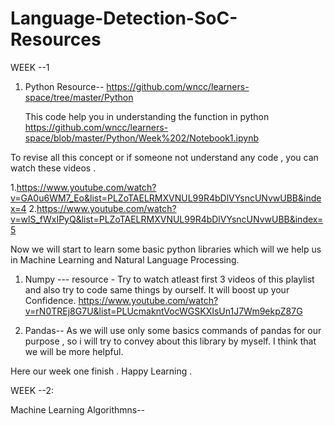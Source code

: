 # Language-Detection-SoC-Resources


WEEK --1


1. Python Resource--
   https://github.com/wncc/learners-space/tree/master/Python
   
   This code help you in understanding  the function in python 
   https://github.com/wncc/learners-space/blob/master/Python/Week%202/Notebook1.ipynb
   
   
   
  To revise all this concept or if someone not understand any code , you can watch these videos .
  
  1.https://www.youtube.com/watch?v=GA0u6WM7_Eo&list=PLZoTAELRMXVNUL99R4bDlVYsncUNvwUBB&index=4
  2.https://www.youtube.com/watch?v=wlS_fWxIPyQ&list=PLZoTAELRMXVNUL99R4bDlVYsncUNvwUBB&index=5
  
  
  
  
  Now we will start to learn some basic python libraries which will we help us in  Machine Learning and Natural Language Processing.
  
  1. Numpy ---
    resource - Try to watch atleast first 3 videos of this playlist  and also try to code same things by ourself. It will boost up your Confidence.
    https://www.youtube.com/watch?v=rN0TREj8G7U&list=PLUcmakntVocWGSKXIsUn1J7Wm9ekpZ87G
    
    
  2. Pandas--
     As we will use only some basics commands of pandas for our purpose , so i will try to convey about this library by myself. I think that we will be more helpful.
     
     
Here our week one finish . 
Happy Learning .



WEEK --2:

  Machine Learning Algorithmns--
  
  
  
